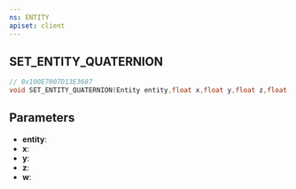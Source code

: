 ```yaml
---
ns: ENTITY
apiset: client
---
```

## SET_ENTITY_QUATERNION

```c
// 0x100E7007D13E3687
void SET_ENTITY_QUATERNION(Entity entity,float x,float y,float z,float w);
```


## Parameters
* **entity**:
* **x**:
* **y**:
* **z**:
* **w**:



